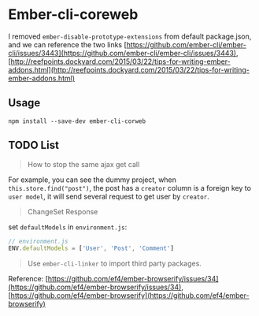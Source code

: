 # Ember-cli-coreweb

I removed `ember-disable-prototype-extensions` from default package.json, and we can reference the two links [https://github.com/ember-cli/ember-cli/issues/3443](https://github.com/ember-cli/ember-cli/issues/3443), [http://reefpoints.dockyard.com/2015/03/22/tips-for-writing-ember-addons.html](http://reefpoints.dockyard.com/2015/03/22/tips-for-writing-ember-addons.html)

## Usage

`npm install --save-dev ember-cli-corweb`

## TODO List

> How to stop the same ajax get call

For example, you can see the dummy project, when `this.store.find("post")`, the post has a `creator` column is a foreign key to `user model`, it will send several request to get user by `creator`.

> ChangeSet Response

set `defaultModels` in `environment.js`:

```js
// environment.js
ENV.defaultModels = ['User', 'Post', 'Comment']
```

> Use `ember-cli-linker` to import third party packages.

Reference: [https://github.com/ef4/ember-browserify/issues/34](https://github.com/ef4/ember-browserify/issues/34), [https://github.com/ef4/ember-browserify](https://github.com/ef4/ember-browserify)
